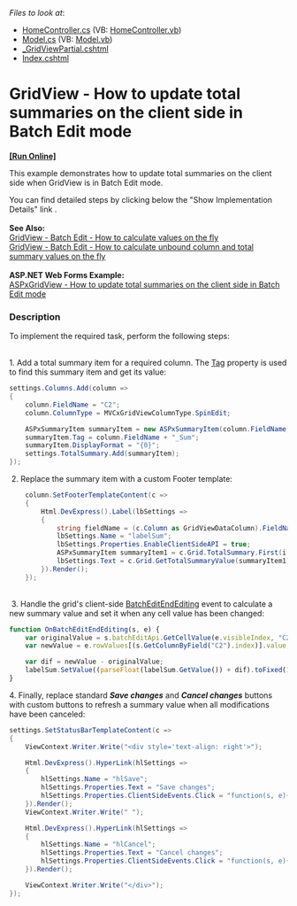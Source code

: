 <!-- default file list -->
*Files to look at*:

* [HomeController.cs](./CS/GridViewBatchEdit/Controllers/HomeController.cs) (VB: [HomeController.vb](./VB/GridViewBatchEdit/Controllers/HomeController.vb))
* [Model.cs](./CS/GridViewBatchEdit/Models/Model.cs) (VB: [Model.vb](./VB/GridViewBatchEdit/Models/Model.vb))
* [_GridViewPartial.cshtml](./CS/GridViewBatchEdit/Views/Home/_GridViewPartial.cshtml)
* [Index.cshtml](./CS/GridViewBatchEdit/Views/Home/Index.cshtml)
<!-- default file list end -->
# GridView - How to update total summaries on the client side in Batch Edit mode
<!-- run online -->
**[[Run Online]](https://codecentral.devexpress.com/t137186/)**
<!-- run online end -->


This example demonstrates how to update total summaries on the client side when GridView is in Batch Edit mode. 
<p>You can find detailed steps by clicking below the "Show Implementation Details" link .<br><strong><br>See Also:<br></strong><a href="https://www.devexpress.com/Support/Center/p/T124603">GridView - Batch Edit - How to calculate values on the fly</a> <br><a href="https://www.devexpress.com/Support/Center/p/T124151">GridView - Batch Edit - How to calculate unbound column and total summary values on the fly</a> <br><br><strong>ASP.NET Web Forms Example:</strong><a href="https://www.devexpress.com/Support/Center/p/T116925"><br></a> <a href="https://www.devexpress.com/Support/Center/p/T114923">ASPxGridView - How to update total summaries on the client side in Batch Edit mode</a> </p>


<h3>Description</h3>

To implement the required task, perform the following steps:<br><br>
<p>1.&nbsp;Add a total summary item for a required column. The&nbsp;<a href="https://documentation.devexpress.com/#AspNet/DevExpressWebASPxGridViewASPxSummaryItem_Tagtopic">Tag</a>&nbsp;property is used to find this summary item and&nbsp;get its value:&nbsp;</p>


```cs
settings.Columns.Add(column =>
{
	column.FieldName = "C2";
	column.ColumnType = MVCxGridViewColumnType.SpinEdit;

	ASPxSummaryItem summaryItem = new ASPxSummaryItem(column.FieldName, DevExpress.Data.SummaryItemType.Sum);
	summaryItem.Tag = column.FieldName + "_Sum";
	summaryItem.DisplayFormat = "{0}";
	settings.TotalSummary.Add(summaryItem);
});
```


<p>&nbsp;2. Replace&nbsp;the summary item with a custom Footer template:</p>


```cs
	column.SetFooterTemplateContent(c =>
	{
		Html.DevExpress().Label(lbSettings =>
		{
			string fieldName = (c.Column as GridViewDataColumn).FieldName;
			lbSettings.Name = "labelSum";
			lbSettings.Properties.EnableClientSideAPI = true;
			ASPxSummaryItem summaryItem1 = c.Grid.TotalSummary.First(i => i.Tag == (fieldName + "_Sum"));
			lbSettings.Text = c.Grid.GetTotalSummaryValue(summaryItem1).ToString();
		}).Render();
	});
```


<p><br>&nbsp;3. Handle the grid's client-side&nbsp;<a href="https://documentation.devexpress.com/#AspNet/DevExpressWebASPxGridViewScriptsASPxClientGridView_BatchEditEndEditingtopic">BatchEditEndEditing</a>&nbsp;event to calculate a new summary value and set it when any cell value has been changed:</p>


```js
function OnBatchEditEndEditing(s, e) {
    var originalValue = s.batchEditApi.GetCellValue(e.visibleIndex, "C2");
    var newValue = e.rowValues[(s.GetColumnByField("C2").index)].value;

    var dif = newValue - originalValue;
    labelSum.SetValue((parseFloat(labelSum.GetValue()) + dif).toFixed(1));
}
```


<p>4. Finally, replace standard <em><strong>Save changes</strong></em> and <em><strong>Cancel changes</strong></em> buttons with custom buttons to refresh a summary value when all modifications have been canceled:</p>


```cs
settings.SetStatusBarTemplateContent(c =>
{
	ViewContext.Writer.Write("<div style='text-align: right'>");

	Html.DevExpress().HyperLink(hlSettings =>
	{
		hlSettings.Name = "hlSave";
		hlSettings.Properties.Text = "Save changes";
		hlSettings.Properties.ClientSideEvents.Click = "function(s, e){ GridView.UpdateEdit(); }";
	}).Render();
	ViewContext.Writer.Write(" ");

	Html.DevExpress().HyperLink(hlSettings =>
	{
		hlSettings.Name = "hlCancel";
		hlSettings.Properties.Text = "Cancel changes";
		hlSettings.Properties.ClientSideEvents.Click = "function(s, e){ GridView.CancelEdit(); GridView.Refresh(); }";
	}).Render();

	ViewContext.Writer.Write("</div>");
});
```



<br/>


